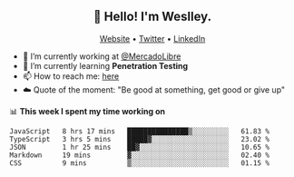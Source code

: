 <h2 align="center">👋 Hello! I'm Weslley.</h2>
<p align="center">
  <a href="http://weslleyneri.com.br">Website</a> •
  <a href="https://twitter.com/Weslley_Neri">Twitter</a> •
  <a href="https://www.linkedin.com/in/weslley-neri-3658908b">LinkedIn</a>
</p>


- 🔭 I’m currently working at [@MercadoLibre](https://github.com/mercadolibre)
- 🌱 I’m currently learning **Penetration Testing**
- 📫 How to reach me: [here](mailto:weslley39@gmail.com)
- ☁️ Quote of the moment: "Be good at something, get good or give up"

📊 **This week I spent my time working on**
<!--START_SECTION:waka-->
```text
JavaScript   8 hrs 17 mins   ███████████████▒░░░░░░░░░   61.83 % 
TypeScript   3 hrs 5 mins    █████▓░░░░░░░░░░░░░░░░░░░   23.02 % 
JSON         1 hr 25 mins    ██▓░░░░░░░░░░░░░░░░░░░░░░   10.65 % 
Markdown     19 mins         ▓░░░░░░░░░░░░░░░░░░░░░░░░   02.40 % 
CSS          9 mins          ▒░░░░░░░░░░░░░░░░░░░░░░░░   01.15 % 
```
<!--END_SECTION:waka-->

<!-- Inspired by https://github.com/gruselhaus/gruselhaus -->